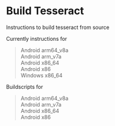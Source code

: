 # Build Tesseract

Instructions to build tesseract from source

Currently instructions for 
> Android arm64_v8a  
> Android arm_v7a  
> Android x86_64  
> Android x86  
> Windows x86_64  

Buildscripts for  
> Android arm64_v8a  
> Android arm_v7a  
> Android x86_64  
> Android x86  
